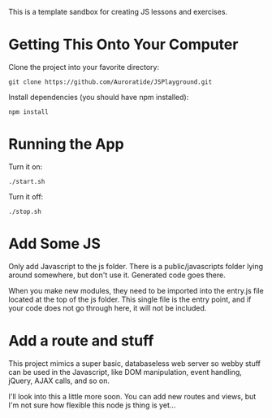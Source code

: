 This is a template sandbox for creating JS lessons and exercises.

# Getting This Onto Your Computer

Clone the project into your favorite directory:

```
git clone https://github.com/Auroratide/JSPlayground.git
```

Install dependencies (you should have npm installed):
```
npm install
```

# Running the App

Turn it on:
```
./start.sh
```

Turn it off:
```
./stop.sh
```

# Add Some JS

Only add Javascript to the js folder.  There is a public/javascripts folder lying around somewhere, but don't use it.  Generated code goes there.

When you make new modules, they need to be imported into the entry.js file located at the top of the js folder.  This single file is the entry point, and if your code does not go through here, it will not be included.

# Add a route and stuff

This project mimics a super basic, databaseless web server so webby stuff can be used in the Javascript, like DOM manipulation, event handling, jQuery, AJAX calls, and so on.

I'll look into this a little more soon.  You can add new routes and views, but I'm not sure how flexible this node js thing is yet...


